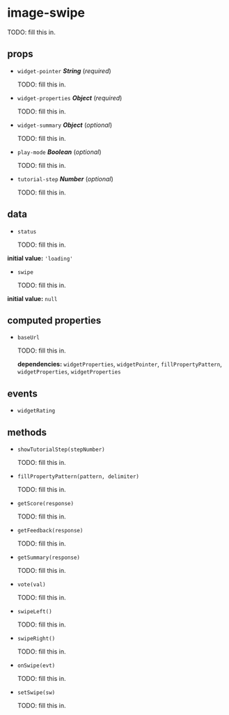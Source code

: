 # image-swipe 

TODO: fill this in. 

## props 

- `widget-pointer` ***String*** (*required*) 

  TODO: fill this in. 

- `widget-properties` ***Object*** (*required*) 

  TODO: fill this in. 

- `widget-summary` ***Object*** (*optional*) 

  TODO: fill this in. 

- `play-mode` ***Boolean*** (*optional*) 

  TODO: fill this in. 

- `tutorial-step` ***Number*** (*optional*) 

  TODO: fill this in. 

## data 

- `status` 

  TODO: fill this in. 

**initial value:** `'loading'` 

- `swipe` 

  TODO: fill this in. 

**initial value:** `null` 

## computed properties 

- `baseUrl` 

  TODO: fill this in. 

   **dependencies:** `widgetProperties`, `widgetPointer`, `fillPropertyPattern`, `widgetProperties`, `widgetProperties` 


## events 

- `widgetRating` 

## methods 

- `showTutorialStep(stepNumber)` 

  TODO: fill this in. 

- `fillPropertyPattern(pattern, delimiter)` 

  TODO: fill this in. 

- `getScore(response)` 

  TODO: fill this in. 

- `getFeedback(response)` 

  TODO: fill this in. 

- `getSummary(response)` 

  TODO: fill this in. 

- `vote(val)` 

  TODO: fill this in. 

- `swipeLeft()` 

  TODO: fill this in. 

- `swipeRight()` 

  TODO: fill this in. 

- `onSwipe(evt)` 

  TODO: fill this in. 

- `setSwipe(sw)` 

  TODO: fill this in. 

